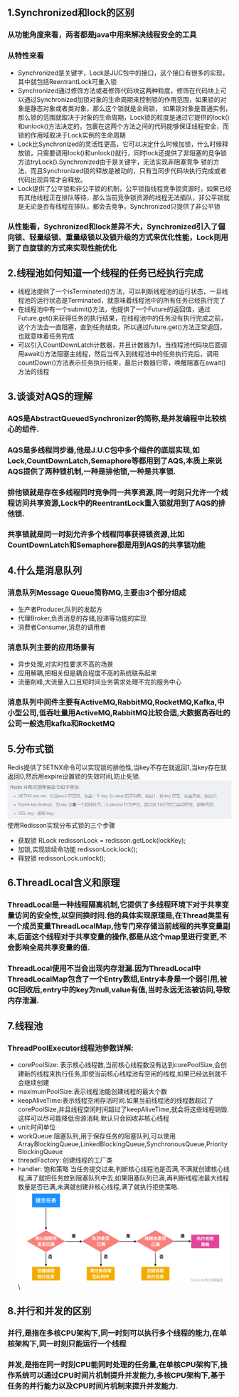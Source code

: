 ## 1.Synchronized和lock的区别
### 从功能角度来看，两者都是java中用来解决线程安全的工具
### 从特性来看
 * Synchronized是关键字，Lock是JUC包中的接口，这个接口有很多的实现，其中就包括ReentrantLock可重入锁
 * Synchronized通过修饰方法或者修饰代码块这两种粒度，修饰在代码块上可以通过Synchronized加锁对象的生命周期来控制锁的作用范围，如果锁的对象是静态对象或者类对象，那么这个锁就是全局锁，
  如果锁对象是普通实例，那么锁的范围就取决于对象的生命周期，Lock锁的粒度是通过它提供的lock()和unlock()方法决定的，包裹在这两个方法之间的代码能够保证线程安全，而锁的作用域取决于Lock实例的生命周期
 * Lock比Synchronized的灵活性更高，它可以决定什么时候加锁，什么时候释放锁，只需要调用lock()和unlock()就行，同时lock还提供了非阻塞的竞争锁方法tryLock().Synchronized由于是关键字，无法实现非阻塞竞争
   锁的方法，而且Synchronized锁的释放是被动的，只有当同步代码块执行完成或者代码出现异常才会释放。
 * Lock提供了公平锁和非公平锁的机制，公平锁指线程竞争锁资源时，如果已经有其他线程正在排队等待，那么当前竞争锁资源的线程无法插队，非公平锁就是无论是否有线程在排队，都会去竞争。Synchronized只提供了非公平锁
### 从性能看，Sychronized和lock差异不大，Synchronized引入了偏向锁、轻量级锁、重量级锁以及锁升级的方式来优化性能，Lock则用到了自旋锁的方式来实现性能优化

## 2.线程池如何知道一个线程的任务已经执行完成
* 线程池提供了一个isTerminated()方法，可以判断线程池的运行状态，一旦线程池的运行状态是Terminated，就意味着线程池中的所有任务已经执行完了
* 在线程池中有一个submit()方法，他提供了一个Future的返回值，通过Future.get()来获得任务的执行结果，在线程池中的任务没有执行完成之前，这个方法会一直阻塞，直到任务结束。所以通过future.get()方法正常返回，也就意味着任务完成
* 可以引入CountDownLatch计数器，并且计数器为1，当线程池代码块后面调用await()方法阻塞主线程，然后当传入到线程池中的任务执行完后，调用countDown()方法表示任务执行结束，最后计数器归零，唤醒阻塞在await()方法的线程

## 3.谈谈对AQS的理解
### AQS是AbstractQueuedSynchronizer的简称,是并发编程中比较核心的组件.
### AQS是多线程同步器,他是J.U.C包中多个组件的底层实现,如Lock,CountDownLatch,Semaphore等都用到了AQS,本质上来说AQS提供了两种锁机制,一种是排他锁,一种是共享锁.
### 排他锁就是存在多线程同时竞争同一共享资源,同一时刻只允许一个线程访问共享资源,Lock中的ReentrantLock重入锁就用到了AQS的排他锁.
### 共享锁就是同一时刻允许多个线程同事获得锁资源,比如CountDownLatch和Semaphore都是用到AQS的共享锁功能


## 4.什么是消息队列
### 消息队列Message Queue简称MQ,主要由3个部分组成
* 生产者Producer,队列的发起方
* 代理Broker,负责消息的存储,投递等功能的实现
* 消费者Consumer,消息的调用者
### 消息队列主要的应用场景有
* 异步处理,对实时性要求不高的场景
* 应用解耦,把相关但是耦合程度不高的系统联系起来
* 流量削峰,大流量入口且短时间业务需求处理不完的服务中心
### 消息队列中间件主要有ActiveMQ,RabbitMQ,RocketMQ,Kafka,中小型公司,低吞吐量用ActiveMQ,RabbitMQ比较合适,大数据高吞吐的公司一般选用kafka和RocketMQ

## 5.分布式锁
Redis提供了SETNX命令可以实现锁的排他性,当key不存在就返回1,当key存在就返回0,然后用expire设置锁的失效时间,防止死锁.
![附图1](https://github.com/yaokai26/Images/blob/master/21.png)\
使用Redisson实现分布式锁的三个步骤
* 获取锁 RLock redissonLock = redisson.getLock(lockKey);
* 加锁,实现锁续命功能 redissonLock.lock();
* 释放锁 redissonLock.unlock();

## 6.ThreadLocal含义和原理
### ThreadLocal是一种线程隔离机制,它提供了多线程环境下对于共享变量访问的安全性,以空间换时间.他的具体实现原理是,在Thread类里有一个成员变量ThreadLocalMap,他专门来存储当前线程的共享变量副本,后面这个线程对于共享变量的操作,都是从这个map里进行变更,不会影响全局共享变量的值.
### ThreadLocal使用不当会出现内存泄漏.因为ThreadLocal中ThreadLocalMap包含了一个Entry数组,Entry本身是一个弱引用,被GC回收后,entry中的key为null,value有值,当时永远无法被访问,导致内存泄漏.

## 7.线程池
### ThreadPoolExecutor线程池参数详解:
* corePoolSize: 表示核心线程数,当前核心线程数没有达到corePoolSize,会创建新的线程来执行任务,即使当前核心线程池有空闲的线程,如果已经达到就不会继续创建
* maximumPoolSize:表示线程池能创建线程的最大个数
* keepAliveTime:表示线程空闲存活时间.如果当前线程池的线程数超过了corePoolSize,并且线程空闲时间超过了keepAliveTime,就会将这些线程销毁.这样可以尽可能降低资源消耗.默认只会回收非核心线程
* unit:时间单位
* workQueue:阻塞队列,用于保存任务的阻塞队列,可以使用ArrayBlockingQueue,LinkedBlockingQueue,SynchronousQueue,PriorityBlockingQueue
* threadFactory: 创建线程的工厂类
* handler: 饱和策略
当任务提交过来,判断核心线程池是否满,不满就创建核心线程,满了就把任务放到阻塞队列中去,如果阻塞队列已满,再判断线程池最大线程数量是否已满,未满就创建非核心线程,满了就执行拒绝策略.
![附图2](https://github.com/yaokai26/Images/blob/master/22.png)\

## 8.并行和并发的区别
### 并行,是指在多核CPU架构下,同一时刻可以执行多个线程的能力,在单核架构下,同一时刻只能运行一个线程
### 并发,是指在同一时刻CPU能同时处理的任务量,在单核CPU架构下,操作系统可以通过CPU时间片机制提升并发能力,多核CPU架构下,基于任务的并行能力以及CPU时间片机制来提升并发能力.

